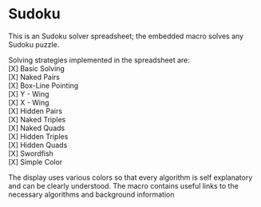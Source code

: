 # Sudoku

This is an Sudoku solver spreadsheet; the embedded macro solves any Sudoku puzzle.<br>

Solving strategies implemented in the spreadsheet are:<br>
[X]  Basic Solving<br>
[X]  Naked Pairs<br>
[X]  Box-Line Pointing<br>
[X]  Y - Wing<br>
[X]  X - Wing<br>
[X]  Hidden Pairs<br>
[X]  Naked Triples<br>
[X]  Naked Quads<br>
[X]  Hidden Triples<br>
[X]  Hidden Quads<br>
[X]  Swordfish<br>
[X]  Simple Color<br>

The display uses various colors so that every algorithm is self explanatory and can be clearly understood. The macro contains useful links to the necessary algorithms and background information
